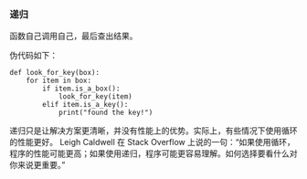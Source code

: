 ### 递归
函数自己调用自己，最后查出结果。

伪代码如下：
```
def look_for_key(box):
	for item in box:
		if item.is_a_box():
			look_for_key(item)
		elif item.is_a_key():
			print("found the key!")
```

递归只是让解决方案更清晰，并没有性能上的优势。实际上，有些情况下使用循环的性能更好。 Leigh Caldwell 在 Stack Overflow 上说的一句：“如果使用循环，程序的性能可能更高；如果使用递归，程序可能更容易理解。如何选择要看什么对你来说更重要。”
